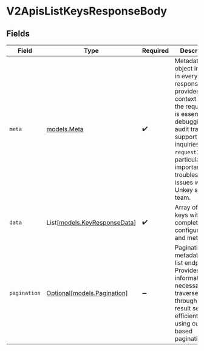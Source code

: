 # V2ApisListKeysResponseBody


## Fields

| Field                                                                                                                                                                                                                                                           | Type                                                                                                                                                                                                                                                            | Required                                                                                                                                                                                                                                                        | Description                                                                                                                                                                                                                                                     |
| --------------------------------------------------------------------------------------------------------------------------------------------------------------------------------------------------------------------------------------------------------------- | --------------------------------------------------------------------------------------------------------------------------------------------------------------------------------------------------------------------------------------------------------------- | --------------------------------------------------------------------------------------------------------------------------------------------------------------------------------------------------------------------------------------------------------------- | --------------------------------------------------------------------------------------------------------------------------------------------------------------------------------------------------------------------------------------------------------------- |
| `meta`                                                                                                                                                                                                                                                          | [models.Meta](../models/meta.md)                                                                                                                                                                                                                                | :heavy_check_mark:                                                                                                                                                                                                                                              | Metadata object included in every API response. This provides context about the request and is essential for debugging, audit trails, and support inquiries. The `requestId` is particularly important when troubleshooting issues with the Unkey support team. |
| `data`                                                                                                                                                                                                                                                          | List[[models.KeyResponseData](../models/keyresponsedata.md)]                                                                                                                                                                                                    | :heavy_check_mark:                                                                                                                                                                                                                                              | Array of API keys with complete configuration and metadata.                                                                                                                                                                                                     |
| `pagination`                                                                                                                                                                                                                                                    | [Optional[models.Pagination]](../models/pagination.md)                                                                                                                                                                                                          | :heavy_minus_sign:                                                                                                                                                                                                                                              | Pagination metadata for list endpoints. Provides information necessary to traverse through large result sets efficiently using cursor-based pagination.                                                                                                         |
